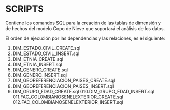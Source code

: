 # SCRIPTS
Contiene los comandos SQL para la creación de las tablas de dimensión y de hechos del modelo Copo de Nieve que soportará el análisis de los datos.

El orden de ejecución por las dependencias y las relaciones, es el siguiente:

1. DIM_ESTADO_CIVIL_CREATE.sql
2. DIM_ESTADO_CIVIL_INSERT.sql
3. DIM_ETNIA_CREATE.sql
4. DIM_ETNIA_INSERT.sql
5. DIM_GENERO_CREATE.sql
6. DIM_GENERO_INSERT.sql
7. DIM_GEOREFERENCIACION_PAISES_CREATE.sql
8. DIM_GEOREFERENCIACION_PAISES_INSERT.sql
9. DIM_GRUPO_EDAD_CREATE.sql
010.DIM_GRUPO_EDAD_INSERT.sql
011.FAC_COLOMBIANOSENELEXTERIOR_CREATE.sql
012.FAC_COLOMBIANOSENELEXTERIOR_INSERT.sql


